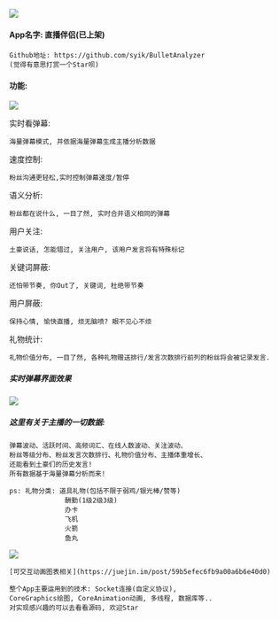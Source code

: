 
![](http://osnabh9h1.bkt.clouddn.com/17-8-12/21677038.jpg)

#### App名字: 直播伴侣(已上架)

    Github地址: https://github.com/syik/BulletAnalyzer
    (觉得有意思打赏一个Star呗)

#### 功能:

![](http://osnabh9h1.bkt.clouddn.com/17-8-12/96533874.jpg)

实时看弹幕: 

    海量弹幕模式, 并依据海量弹幕生成主播分析数据

速度控制: 

    粉丝沟通更轻松,实时控制弹幕速度/暂停

语义分析: 

    粉丝都在说什么, 一目了然, 实时合并语义相同的弹幕

用户关注: 

    土豪说话, 怎能错过, 关注用户, 该用户发言将有特殊标记

关键词屏蔽: 

    还怕带节奏, 你Out了, 关键词, 杜绝带节奏

用户屏蔽: 

    保持心情, 愉快直播, 烦无脑喷? 眼不见心不烦

礼物统计: 

    礼物价值分布, 一目了然, 各种礼物赠送排行/发言次数排行前列的粉丝将会被记录发言.

##### 实时弹幕界面效果
![](http://osnabh9h1.bkt.clouddn.com/17-8-12/29442098.jpg)


##### 这里有关于主播的一切数据:

    弹幕波动、活跃时间、高频词汇、在线人数波动、关注波动、
    粉丝等级分布、粉丝发言次数排行、礼物价值分布、主播体重增长、
    还能看到土豪们的历史发言! 
    所有数据基于海量弹幕分析而来!

    ps: 礼物分类: 道具礼物(包括不限于弱鸡/银光棒/赞等)
                  酬勤(1级2级3级)
                  办卡
                  飞机
                  火箭
                  鱼丸

![](http://osnabh9h1.bkt.clouddn.com/17-9-11/3640152.jpg)
    
    [可交互动画图表相关](https://juejin.im/post/59b5efec6fb9a00a6b6e40d0)

    整个App主要运用到的技术: Socket连接(自定义协议),
    CoreGraphics绘图, CoreAnimation动画, 多线程, 数据库等..
    对实现感兴趣的可以去看看源码, 欢迎Star
